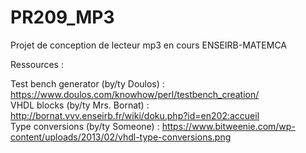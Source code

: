 # PR209_MP3
Projet de conception de lecteur mp3 en cours ENSEIRB-MATEMCA  

Ressources :  

Test bench generator (by/ty Doulos) : https://www.doulos.com/knowhow/perl/testbench_creation/  
VHDL blocks (by/ty Mrs. Bornat) : http://bornat.vvv.enseirb.fr/wiki/doku.php?id=en202:accueil  
Type conversions (by/ty Someone) : https://www.bitweenie.com/wp-content/uploads/2013/02/vhdl-type-conversions.png  

